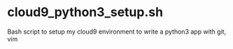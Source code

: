 # cloud9_python3_setup.sh
Bash script to setup my cloud9 environment to write a python3 app with git, vim
